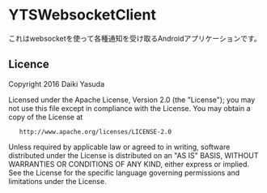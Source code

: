 YTSWebsocketClient
====

これはwebsocketを使って各種通知を受け取るAndroidアプリケーションです。

## Licence

   Copyright 2016 Daiki Yasuda

   Licensed under the Apache License, Version 2.0 (the "License");
   you may not use this file except in compliance with the License.
   You may obtain a copy of the License at

       http://www.apache.org/licenses/LICENSE-2.0

   Unless required by applicable law or agreed to in writing, software
   distributed under the License is distributed on an "AS IS" BASIS,
   WITHOUT WARRANTIES OR CONDITIONS OF ANY KIND, either express or implied.
   See the License for the specific language governing permissions and
   limitations under the License.